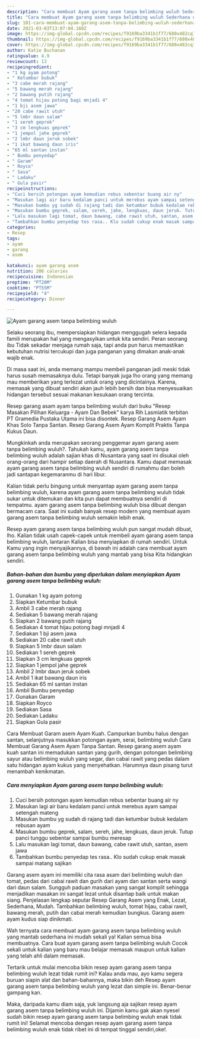 ```yaml
---
description: "Cara membuat Ayam garang asem tanpa belimbing wuluh Sederhana dan Mudah Dibuat"
title: "Cara membuat Ayam garang asem tanpa belimbing wuluh Sederhana dan Mudah Dibuat"
slug: 101-cara-membuat-ayam-garang-asem-tanpa-belimbing-wuluh-sederhana-dan-mudah-dibuat
date: 2021-03-03T13:07:04.160Z
image: https://img-global.cpcdn.com/recipes/f9169ba3341b1f77/680x482cq70/ayam-garang-asem-tanpa-belimbing-wuluh-foto-resep-utama.jpg
thumbnail: https://img-global.cpcdn.com/recipes/f9169ba3341b1f77/680x482cq70/ayam-garang-asem-tanpa-belimbing-wuluh-foto-resep-utama.jpg
cover: https://img-global.cpcdn.com/recipes/f9169ba3341b1f77/680x482cq70/ayam-garang-asem-tanpa-belimbing-wuluh-foto-resep-utama.jpg
author: Katie Buchanan
ratingvalue: 4.9
reviewcount: 13
recipeingredient:
- "1 kg ayam potong"
- " Ketumbar bubuk"
- "3 cabe merah rajang"
- "5 bawang merah rajang"
- "2 bawang putih rajang"
- "4 tomat hijau potong bagi mnjadi 4"
- "1 bji asem jawa"
- "20 cabe rawit utuh"
- "5 lmbr daun salam"
- "1 sereh geprek"
- "3 cm lengkuas geprek"
- "1 jempol jahe geprek"
- "2 lmbr daun jeruk sobek"
- "1 ikat bawang daun iris"
- "65 ml santan instan"
- " Bumbu penyedap"
- " Garam"
- " Royco"
- " Sasa"
- " Ladaku"
- " Gula pasir"
recipeinstructions:
- "Cuci bersih potongan ayam kemudian rebus sebentar buang air ny"
- "Masukan lagi air baru kedalam panci untuk merebus ayam sampai setengah mateng"
- "Masukan bumbu yg sudah di rajang tadi dan ketumbar bubuk kedalam rebusan ayam"
- "Masukan bumbu geprek, salam, sereh, jahe, lengkuas, daun jeruk. Tutup panci tunggu sebentar sampai bumbu meresap"
- "Lalu masukan lagi tomat, daun bawang, cabe rawit utuh, santan, asem jawa"
- "Tambahkan bumbu penyedap tes rasa.. Klo sudah cukup enak masak sampai matang sajikan"
categories:
- Resep
tags:
- ayam
- garang
- asem

katakunci: ayam garang asem 
nutrition: 206 calories
recipecuisine: Indonesian
preptime: "PT20M"
cooktime: "PT55M"
recipeyield: "4"
recipecategory: Dinner

---
```



![Ayam garang asem tanpa belimbing wuluh](https://img-global.cpcdn.com/recipes/f9169ba3341b1f77/680x482cq70/ayam-garang-asem-tanpa-belimbing-wuluh-foto-resep-utama.jpg)

Selaku seorang ibu, mempersiapkan hidangan menggugah selera kepada famili merupakan hal yang mengasyikan untuk kita sendiri. Peran seorang ibu Tidak sekadar menjaga rumah saja, tapi anda pun harus memastikan kebutuhan nutrisi tercukupi dan juga panganan yang dimakan anak-anak wajib enak.

Di masa  saat ini, anda memang mampu membeli panganan jadi meski tidak harus susah memasaknya dulu. Tetapi banyak juga lho orang yang memang mau memberikan yang terlezat untuk orang yang dicintainya. Karena, memasak yang dibuat sendiri akan jauh lebih bersih dan bisa menyesuaikan hidangan tersebut sesuai makanan kesukaan orang tercinta. 

Resep garang asam ayam tanpa belimbing wuluh dari buku &#34;Resep Masakan Pilihan Keluarga - Ayam Dan Bebek&#34; karya Rih Lasmiatik terbitan PT Gramedia Pustaka Utama ini bisa disontek. Resep Garang Asem Ayam Khas Solo Tanpa Santan. Resep Garang Asem Ayam Komplit Praktis Tanpa Kukus Daun.

Mungkinkah anda merupakan seorang penggemar ayam garang asem tanpa belimbing wuluh?. Tahukah kamu, ayam garang asem tanpa belimbing wuluh adalah sajian khas di Nusantara yang saat ini disukai oleh orang-orang dari hampir setiap daerah di Nusantara. Kamu dapat memasak ayam garang asem tanpa belimbing wuluh sendiri di rumahmu dan boleh jadi santapan kegemaranmu di hari libur.

Kalian tidak perlu bingung untuk menyantap ayam garang asem tanpa belimbing wuluh, karena ayam garang asem tanpa belimbing wuluh tidak sukar untuk ditemukan dan kita pun dapat membuatnya sendiri di tempatmu. ayam garang asem tanpa belimbing wuluh bisa dibuat dengan bermacam cara. Saat ini sudah banyak resep modern yang membuat ayam garang asem tanpa belimbing wuluh semakin lebih enak.

Resep ayam garang asem tanpa belimbing wuluh pun sangat mudah dibuat, lho. Kalian tidak usah capek-capek untuk membeli ayam garang asem tanpa belimbing wuluh, lantaran Kalian bisa menyiapkan di rumah sendiri. Untuk Kamu yang ingin menyajikannya, di bawah ini adalah cara membuat ayam garang asem tanpa belimbing wuluh yang mantab yang bisa Kita hidangkan sendiri.

<!--inarticleads1-->

##### Bahan-bahan dan bumbu yang diperlukan dalam menyiapkan Ayam garang asem tanpa belimbing wuluh:

1. Gunakan 1 kg ayam potong
1. Siapkan  Ketumbar bubuk
1. Ambil 3 cabe merah rajang
1. Sediakan 5 bawang merah rajang
1. Siapkan 2 bawang putih rajang
1. Sediakan 4 tomat hijau potong bagi mnjadi 4
1. Sediakan 1 bji asem jawa
1. Sediakan 20 cabe rawit utuh
1. Siapkan 5 lmbr daun salam
1. Sediakan 1 sereh geprek
1. Siapkan 3 cm lengkuas geprek
1. Siapkan 1 jempol jahe geprek
1. Ambil 2 lmbr daun jeruk sobek
1. Ambil 1 ikat bawang daun iris
1. Sediakan 65 ml santan instan
1. Ambil  Bumbu penyedap
1. Gunakan  Garam
1. Siapkan  Royco
1. Sediakan  Sasa
1. Sediakan  Ladaku
1. Siapkan  Gula pasir


Cara Membuat Garam asem Ayam Kuah. Campurkan bumbu halus dengan santan, selanjutnya masukkan potongan ayam, serai, belimbing wuluh Cara Membuat Garang Asem Ayam Tanpa Santan. Resep garang asem ayam kuah santan ini memadukan santan yang gurih, dengan potongan belimbing sayur atau belimbing wuluh yang segar, dan cabai rawit yang pedas dalam satu hidangan ayam kukus yang menyehatkan. Harumnya daun pisang turut menambah kenikmatan. 

<!--inarticleads2-->

##### Cara menyiapkan Ayam garang asem tanpa belimbing wuluh:

1. Cuci bersih potongan ayam kemudian rebus sebentar buang air ny
1. Masukan lagi air baru kedalam panci untuk merebus ayam sampai setengah mateng
1. Masukan bumbu yg sudah di rajang tadi dan ketumbar bubuk kedalam rebusan ayam
1. Masukan bumbu geprek, salam, sereh, jahe, lengkuas, daun jeruk. Tutup panci tunggu sebentar sampai bumbu meresap
1. Lalu masukan lagi tomat, daun bawang, cabe rawit utuh, santan, asem jawa
1. Tambahkan bumbu penyedap tes rasa.. Klo sudah cukup enak masak sampai matang sajikan


Garang asem ayam ini memiliki cita rasa asam dari belimbing wuluh dan tomat, pedas dari cabai rawit dan gurih dari ayam dan santan serta wangi dari daun salam. Sungguh paduan masakan yang sangat komplit sehingga menjadikan masakan ini sangat lezat untuk disantap baik untuk makan siang. Penjelasan lengkap seputar Resep Garang Asem yang Enak, Lezat, Sederhana, Mudah. Tambahkan belimbing wuluh, tomat hijau, cabai rawit, bawang merah, putih dan cabai merah kemudian bungkus. Garang asem ayam kudus siap dinikmati. 

Wah ternyata cara membuat ayam garang asem tanpa belimbing wuluh yang mantab sederhana ini mudah sekali ya! Kalian semua bisa membuatnya. Cara buat ayam garang asem tanpa belimbing wuluh Cocok sekali untuk kalian yang baru mau belajar memasak maupun untuk kalian yang telah ahli dalam memasak.

Tertarik untuk mulai mencoba bikin resep ayam garang asem tanpa belimbing wuluh lezat tidak rumit ini? Kalau anda mau, ayo kamu segera buruan siapin alat dan bahan-bahannya, maka bikin deh Resep ayam garang asem tanpa belimbing wuluh yang lezat dan simple ini. Benar-benar gampang kan. 

Maka, daripada kamu diam saja, yuk langsung aja sajikan resep ayam garang asem tanpa belimbing wuluh ini. Dijamin kamu gak akan nyesel sudah bikin resep ayam garang asem tanpa belimbing wuluh enak tidak rumit ini! Selamat mencoba dengan resep ayam garang asem tanpa belimbing wuluh enak tidak ribet ini di tempat tinggal sendiri,oke!.

